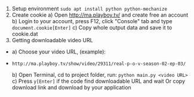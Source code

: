 1. Setup environment
	`sudo apt install python python-mechanize`
2. Create cookie
	a) Open http://ma.playboy.tv/ and create free an account
	b) Login to your account, press F12, click "Console" tab
	    and type `document.cookie[Enter]`
	c) Copy whole output data and save it to cookie.dat
3. Getting downloadable video URL
-	a) Choose your video URL, (example):
-	  http://ma.playboy.tv/show/video/29311/real-p-o-v-season-02-ep-03/
	b) Open Terminal, cd to project folder, run:
	  `python main.py <video URL>`
	c) Press `y[Enter]` if the code find downloadable URL and wait
	   Or copy download link and download by your application